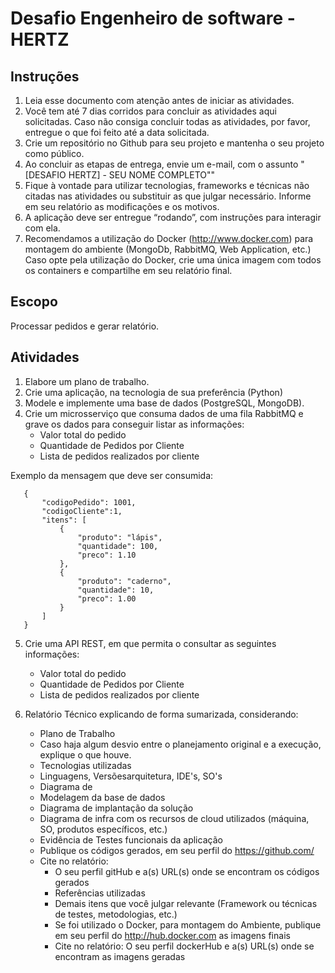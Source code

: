 # Desafio Engenheiro de software - HERTZ

## Instruções

1. Leia esse documento com atenção antes de iniciar as atividades.
2. Você tem até 7 dias corridos para concluir as atividades aqui solicitadas.
   Caso não consiga concluir todas as atividades, por favor, entregue o que foi feito até a data solicitada.
3. Crie um repositório no Github para seu projeto e mantenha o seu projeto como público.
4. Ao concluir as etapas de entrega, envie um e-mail, com o assunto "[DESAFIO HERTZ] - SEU NOME COMPLETO""
5. Fique à vontade para utilizar tecnologias, frameworks e técnicas não citadas nas atividades ou substituir as que julgar necessário. Informe em seu relatório as modificações e os motivos.
6. A aplicação deve ser entregue “rodando”, com instruções para interagir com ela.
7. Recomendamos a utilização do Docker (http://www.docker.com) para montagem do ambiente (MongoDb, RabbitMQ, Web Application, etc.)
   Caso opte pela utilização do Docker, crie uma única imagem com todos os containers e compartilhe em seu relatório final.

## Escopo
Processar pedidos e gerar relatório.

## Atividades
1. Elabore um plano de trabalho.
2. Crie uma aplicação, na tecnologia de sua preferência (Python)
3. Modele e implemente uma base de dados (PostgreSQL, MongoDB).
4. Crie um microsserviço que consuma dados de uma fila RabbitMQ e grave os dados para conseguir listar as informações:
    - Valor total do pedido
    - Quantidade de Pedidos por Cliente
    - Lista de pedidos realizados por cliente

Exemplo da mensagem que deve ser consumida:

```
   {
       "codigoPedido": 1001,
       "codigoCliente":1,
       "itens": [
           {
               "produto": "lápis",
               "quantidade": 100,
               "preco": 1.10
           },
           {
               "produto": "caderno",
               "quantidade": 10,
               "preco": 1.00
           }
       ]
   }
```


5. Crie uma API REST, em que permita o consultar as seguintes informações:
    - Valor total do pedido
    - Quantidade de Pedidos por Cliente
    - Lista de pedidos realizados por cliente


6. Relatório Técnico explicando de forma sumarizada, considerando:
    - Plano de Trabalho
    - Caso haja algum desvio entre o planejamento original e a execução, explique o que houve.
    - Tecnologias utilizadas
    - Linguagens, Versõesarquitetura, IDE's, SO's
    - Diagrama de 
    - Modelagem da base de dados
    - Diagrama de implantação da solução
    - Diagrama de infra com os recursos de cloud utilizados (máquina, SO, produtos específicos, etc.)
    - Evidência de Testes funcionais da aplicação
    - Publique os códigos gerados, em seu perfil do https://github.com/
    - Cite no relatório:
        - O seu perfil gitHub e a(s) URL(s) onde se encontram os códigos gerados
        - Referências utilizadas
        - Demais itens que você julgar relevante (Framework ou técnicas de testes, metodologias, etc.)
        - Se foi utilizado o Docker, para montagem do Ambiente, publique em seu perfil do http://hub.docker.com as imagens finais
        - Cite no relatório: O seu perfil dockerHub e a(s) URL(s) onde se encontram as imagens geradas